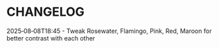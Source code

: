 # CHANGELOG

2025‑08‑08T18:45 - Tweak Rosewater, Flamingo, Pink, Red, Maroon for better contrast with each other